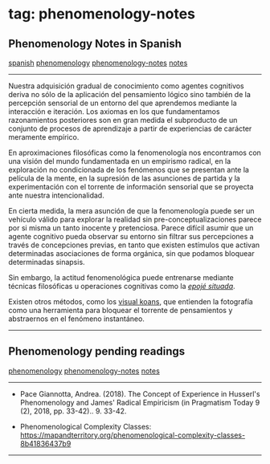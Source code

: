 
# tag: phenomenology-notes


## Phenomenology Notes in Spanish

  <a class="tag" href="#!tags/spanish.md">spanish</a>  <a class="tag" href="#!tags/phenomenology.md">phenomenology</a>  <a class="tag" href="#!tags/phenomenology-notes.md">phenomenology-notes</a>  <a class="tag" href="#!tags/notes.md">notes</a>

  --- 


Nuestra adquisición gradual de conocimiento como agentes cognitivos deriva no sólo de la aplicación del pensamiento lógico sino también de la percepción sensorial de un entorno del que aprendemos mediante la interacción e iteración. Los axiomas en los que fundamentamos razonamientos posteriores son en gran medida el subproducto de un conjunto de procesos de aprendizaje a partir de experiencias de carácter meramente empírico.


En aproximaciones filosóficas como la fenomenología nos encontramos con una visión del mundo fundamentada en un empirismo radical, en la exploración no condicionada de los fenómenos que se presentan ante la película de la mente, en la supresión de las asunciones de partida y la experimentación con el torrente de información sensorial que se proyecta ante nuestra intencionalidad.

En cierta medida, la mera asunción de que la fenomenología puede ser un vehículo válido para explorar la realidad sin pre-conceptualizaciones parece por si misma un tanto inocente y pretenciosa. Parece difícil asumir que un agente cognitivo pueda observar su entorno sin filtrar sus percepciones a través de concepciones previas, en tanto que existen estímulos que activan determinadas asociaciones de forma orgánica, sin que podamos bloquear determinadas sinapsis.

Sin embargo, la actitud fenomenológica puede entrenarse mediante técnicas filosóficas u operaciones cognitivas como la [*epojé situada*](../articles/situated.md).

Existen otros métodos, como los [visual koans](visual_koan.md), que entienden la  fotografía como una herramienta para bloquear el torrente de pensamientos y abstraernos en el fenómeno instantáneo.


 --- 


## Phenomenology pending readings

  <a class="tag" href="#!tags/phenomenology.md">phenomenology</a>  <a class="tag" href="#!tags/phenomenology-notes.md">phenomenology-notes</a>  <a class="tag" href="#!tags/notes.md">notes</a>

  --- 



* Pace Giannotta, Andrea. (2018). The Concept of Experience in Husserl's Phenomenology and James' Radical Empiricism (in Pragmatism Today 9 (2), 2018, pp. 33-42).. 9. 33-42. 

* Phenomenological Complexity Classes: https://mapandterritory.org/phenomenological-complexity-classes-8b41836437b9


 --- 
